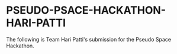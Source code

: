 # PSEUDO-PSACE-HACKATHON-HARI-PATTI
The following is Team Hari Patti's submission for the Pseudo Space Hackathon. 
